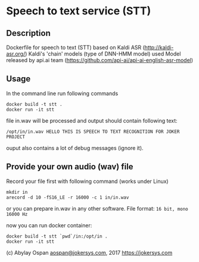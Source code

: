 # Speech to text service (STT) 

## Description
Dockerfile for speech to text (STT) based on Kaldi ASR (http://kaldi-asr.org/)
Kaldi's 'chain' models (type of DNN-HMM model) used
Model released by api.ai team (https://github.com/api-ai/api-ai-english-asr-model)

## Usage
In the command line run following commands
```
docker build -t stt .
docker run -it stt
```
file in.wav will be processed and output should contain following text:
```
/opt/in/in.wav HELLO THIS IS SPEECH TO TEXT RECOGNITION FOR JOKER PROJECT 
```
ouput also contains a lot of debug messages (ignore it).

## Provide your own audio (wav) file
Record your file first with following command (works under Linux)
```
mkdir in
arecord -d 10 -fS16_LE -r 16000 -c 1 in/in.wav 
```
or you can prepare in.wav in any other software. File format: `16 bit, mono 16000 Hz`

now you can run docker container:
```
docker build -t stt `pwd`/in:/opt/in .
docker run -it stt
```

(c) Abylay Ospan <aospan@jokersys.com>, 2017
https://jokersys.com
